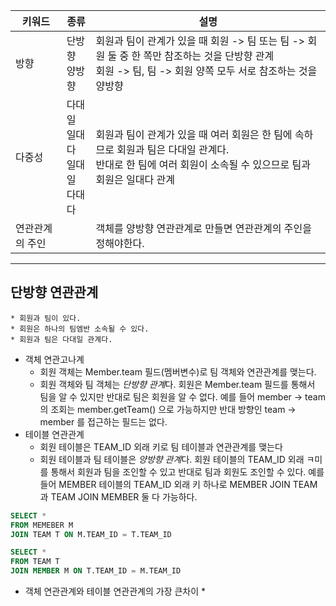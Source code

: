 | 키워드          | 종류                                          | 설명                                                                                                                                                           |
| --------------- | --------------------------------------------- | -------------------------------------------------------------------------------------------------------------------------------------------------------------- |
| 방향            | 단방향 <br/> 양방향                           | 회원과 팀이 관계가 있을 때 회원 -> 팀 또는 팀 -> 회원 둘 중 한 쪽만 참조하는 것을 단방향 관계 <br/> 회원 -> 팀, 팀 -> 회원 양쪽 모두 서로 참조하는 것을 양방향 |
| 다중성          | 다대일 <br/> 일대다 <br/> 일대일 <br/> 다대다 | 회원과 팀이 관계가 있을 때 여러 회원은 한 팀에 속하므로 회원과 팀은 다대일 관계다. <br/> 반대로 한 팀에 여러 회원이 소속될 수 있으므로 팀과 회원은 일대다 관계 |
| 연관관계의 주인 |                                               | 객체를 양방향 연관관계로 만들면 연관관계의 주인을 정해야한다. |

---
## 단방향 연관관계

	* 회원과 팀이 있다.
	* 회원은 하나의 팀엠반 소속될 수 있다.
	* 회원과 팀은 다대일 관계다.

* 객체 연관고나계
	* 회원 객체는 Member.team 필드(멤버변수)로 팀 객체와 연관관계를 맺는다.
	* 회원 객체와 팀 객체는 *단방향 관계*다. 회원은 Member.team 필드를 통해서 팀을 알 수 있지만 반대로 팀은 회원을 알 수 없다. 예를 들어 member -> team 의 조회는 member.getTeam() 으로 가능하지만 반대 방향인 team -> member 를 접근하는 필드는 없다.
* 테이블 연관관계
	* 회원 테이블은 TEAM_ID 외래 키로 팀 테이블과 연관관계를 맺는다
	* 회원 테이블과 팀 테이블은 *양방향 관계*다. 회원 테이블의 TEAM_ID 외래 ㅋ미를 통해서 회원과 팀을 조인할 수 있고 반대로 팀과 회원도 조인할 수 있다. 예를 들어 MEMBER 테이블의 TEAM_ID 외래 키 하나로 MEMBER JOIN TEAM 과 TEAM JOIN MEMBER 둘 다 가능하다.
```sql
SELECT *
FROM MEMEBER M
JOIN TEAM T ON M.TEAM_ID = T.TEAM_ID
```

```sql
SELECT *
FROM TEAM T
JOIN MEMBER M ON T.TEAM_ID = M.TEAM_ID
```

* 객체 연관관계와 테이블 연관관계의 가장 큰차이
	* 